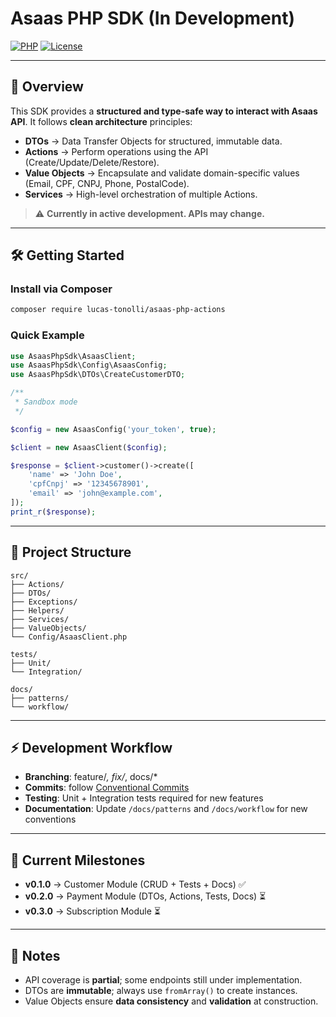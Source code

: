 # Asaas PHP SDK (In Development)

[![PHP](https://img.shields.io/badge/php-8.1%2B-blue)](https://www.php.net/)
[![License](https://img.shields.io/badge/license-MIT-brightgreen)](LICENSE)

---

## 📌 Overview

This SDK provides a **structured and type-safe way to interact with Asaas API**.
It follows **clean architecture** principles:

- **DTOs** → Data Transfer Objects for structured, immutable data.
- **Actions** → Perform operations using the API (Create/Update/Delete/Restore).
- **Value Objects** → Encapsulate and validate domain-specific values (Email, CPF, CNPJ, Phone, PostalCode).
- **Services** → High-level orchestration of multiple Actions.

> ⚠️ **Currently in active development. APIs may change.**

---

## 🛠 Getting Started

### Install via Composer

```bash
composer require lucas-tonolli/asaas-php-actions
```

### Quick Example

```php
use AsaasPhpSdk\AsaasClient;
use AsaasPhpSdk\Config\AsaasConfig;
use AsaasPhpSdk\DTOs\CreateCustomerDTO;

/**
 * Sandbox mode
 */

$config = new AsaasConfig('your_token', true);

$client = new AsaasClient($config);

$response = $client->customer()->create([
    'name' => 'John Doe',
    'cpfCnpj' => '12345678901',
    'email' => 'john@example.com',
]);
print_r($response);

```

---

## 📂 Project Structure

```
src/
├── Actions/
├── DTOs/
├── Exceptions/
├── Helpers/
├── Services/
├── ValueObjects/
└── Config/AsaasClient.php

tests/
├── Unit/
└── Integration/

docs/
├── patterns/
└── workflow/
```

---

## ⚡ Development Workflow

- **Branching**: feature/_, fix/_, docs/\*
- **Commits**: follow [Conventional Commits](https://www.conventionalcommits.org/)
- **Testing**: Unit + Integration tests required for new features
- **Documentation**: Update `/docs/patterns` and `/docs/workflow` for new conventions

---

## 📖 Current Milestones

- **v0.1.0** → Customer Module (CRUD + Tests + Docs) ✅
- **v0.2.0** → Payment Module (DTOs, Actions, Tests, Docs) ⏳
- **v0.3.0** → Subscription Module ⏳

---

## 📝 Notes

- API coverage is **partial**; some endpoints still under implementation.
- DTOs are **immutable**; always use `fromArray()` to create instances.
- Value Objects ensure **data consistency** and **validation** at construction.
